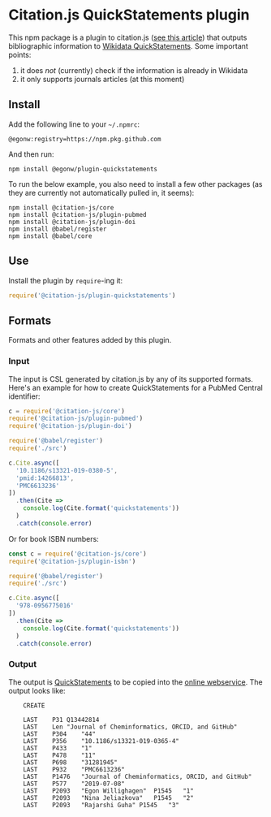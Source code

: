 # Citation.js QuickStatements plugin

This npm package is a plugin to citation.js
([see this article](https://peerj.com/articles/cs-214/)) that outputs bibliographic information
to [Wikidata QuickStatements](https://tools.wmflabs.org/quickstatements/). Some important points:

1. it does *not* (currently) check if the information is already in Wikidata
2. it only supports journals articles (at this moment)


## Install

Add the following line to your `~/.npmrc`:

```
@egonw:registry=https://npm.pkg.github.com
```

And then run:

```shell
npm install @egonw/plugin-quickstatements
```

To run the below example, you also need to install a few other packages
(as they are currently not automatically pulled in, it seems):

```shell
npm install @citation-js/core
npm install @citation-js/plugin-pubmed
npm install @citation-js/plugin-doi
npm install @babel/register
npm install @babel/core
```


## Use

Install the plugin by `require`-ing it:

```js
require('@citation-js/plugin-quickstatements')
```

## Formats

Formats and other features added by this plugin.

### Input

The input is CSL generated by citation.js by any of its supported formats.
Here's an example for how to create QuickStatements for a PubMed Central
identifier:

```javascript
c = require('@citation-js/core')
require('@citation-js/plugin-pubmed')
require('@citation-js/plugin-doi')

require('@babel/register')
require('./src')

c.Cite.async([
  '10.1186/s13321-019-0380-5',
  'pmid:14266813',
  'PMC6613236'
])
  .then(Cite =>
    console.log(Cite.format('quickstatements'))
  )
  .catch(console.error)
```

Or for book ISBN numbers:

```javascript
const c = require('@citation-js/core')
require('@citation-js/plugin-isbn')

require('@babel/register')
require('./src')

c.Cite.async([
  '978-0956775016'
])
  .then(Cite =>
    console.log(Cite.format('quickstatements'))
  )
  .catch(console.error)
```

### Output

The output is [QuickStatements](https://www.wikidata.org/wiki/Help:QuickStatements) to be copied
into the [online webservice](https://tools.wmflabs.org/quickstatements/). The output
looks like:

```
	CREATE

	LAST	P31	Q13442814
	LAST	Len	"Journal of Cheminformatics, ORCID, and GitHub"
	LAST	P304	"44"
	LAST	P356	"10.1186/s13321-019-0365-4"
	LAST	P433	"1"
	LAST	P478	"11"
	LAST	P698	"31281945"
	LAST	P932	"PMC6613236"
	LAST	P1476	"Journal of Cheminformatics, ORCID, and GitHub"
	LAST	P577	"2019-07-08"
	LAST	P2093	"Egon Willighagen"	P1545	"1"	
	LAST	P2093	"Nina Jeliazkova"	P1545	"2"	
	LAST	P2093	"Rajarshi Guha"	P1545	"3"
```
